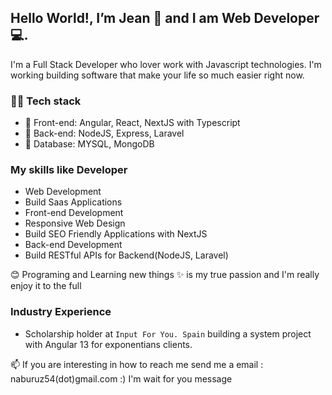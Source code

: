 ## Hello World!, I’m Jean 👋 and I am Web Developer 💻. 

I'm a Full Stack Developer who lover work with Javascript technologies.
I'm working building software that make your life so much easier right now.


### 👨‍💻 Tech stack
- 🌅 Front-end: Angular, React, NextJS with Typescript
- 🌌 Back-end: NodeJS, Express, Laravel
- 🌆 Database: MYSQL, MongoDB 

### My skills like Developer

- Web Development
- Build Saas Applications 
- Front-end Development
- Responsive Web Design
- Build SEO Friendly Applications with NextJS
- Back-end Development
- Build RESTful APIs for Backend(NodeJS, Laravel)

😊 Programing and Learning new things ✨ is my true passion and I'm really enjoy it to the full

### Industry Experience

- Scholarship holder at `Input For You. Spain` building a system project with Angular 13 for exponentians clients.

📫 If you are interesting in how to reach me send me a email : naburuz54(dot)gmail.com :) I'm wait for you message
 
